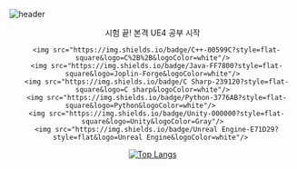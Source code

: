 ![header](https://capsule-render.vercel.app/api?slice=wave&&"B6DCB6"=auto&3=300&section=header&text=Hyunseo-ing&capsule%20render&fontSize=60)

<div align="center">
      시험 끝! 본격 UE4 공부 시작
 
      <img src="https://img.shields.io/badge/C++-00599C?style=flat-square&logo=C%2B%2B&logoColor=white"/>
      <img src="https://img.shields.io/badge/Java-FF7800?style=flat-square&logo=Joplin-Forge&logoColor=white"/>
      <img src="https://img.shields.io/badge/C Sharp-239120?style=flat-square&logo=C sharp&logoColor=white"/>
      <img src="https://img.shields.io/badge/Python-3776AB?style=flat-square&logo=Python&logoColor=white"/>      
      <img src="https://img.shields.io/badge/Unity-000000?style=flat-square&logo=Unity&logoColor=Gray"/>
      <img src="https://img.shields.io/badge/Unreal Engine-E71D29?style=flat&logo=Unreal Engine&logoColor=white"/> 

[![Top Langs](https://github-readme-stats.vercel.app/api/top-langs/?username=hyunseo24&&hide=Shaderlab,Objective-C,Objective-C++&hide_progress=true)](https://github.com/anuraghazra/github-readme-stats)
